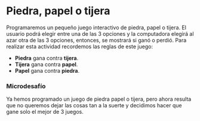 
# Piedra, papel o tijera

Programaremos un pequeño juego interactivo de piedra, papel o tijera. El usuario podrá elegir entre una de las 3 opciones y la computadora elegirá al azar otra de las 3 opciones, entonces, se mostrará si ganó o perdió. Para realizar esta actividad recordemos las reglas de este juego:
- **Piedra** gana contra **tijera**.
- **Tijera** gana contra **papel**.
- **Papel** gana contra **piedra**.

### Microdesafío
Ya hemos programado un juego de piedra papel o tijera, pero ahora resulta que no queremos dejar las cosas tan a la suerte y decidimos hacer que gane solo el mejor de 3 juegos.
